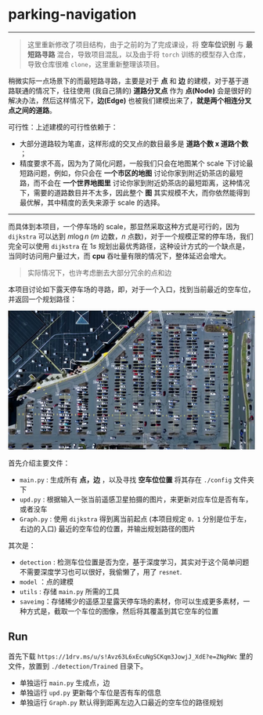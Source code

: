 # parking-navigation

---

> 这里重新修改了项目结构，由于之前的为了完成课设，将 **空车位识别** 与 **最短路寻路** 混合，导致项目混乱，以及由于将 `torch` 训练的模型存入仓库，导致仓库很难 `clone`，这里重新整理该项目。

稍微实际一点场景下的而最短路寻路，主要是对于 **点** 和 **边** 的建模，对于基于道路联通的情况下，往往使用 (我自己猜的) **道路分叉点** 作为 **点(Node)** 会是很好的解决办法，然后这样情况下，**边(Edge)** 也被我们建模出来了，**就是两个相连分叉点之间的道路**。

可行性：上述建模的可行性依赖于：

* 大部分道路较为笔直，这样形成的交叉点的数目最多是 **道路个数 x 道路个数** ；
* 精度要求不高，因为为了简化问题，一般我们只会在地图某个 scale 下讨论最短路问题，例如，你只会在 **一个市区的地图** 讨论你家到附近奶茶店的最短路，而不会在 **一个世界地图里** 讨论你家到附近奶茶店的最短距离，这种情况下，需要的道路数目并不太多，因此整个 **图** 其实规模不大，而你依然能得到最优解，其中精度的丢失来源于 scale 的选择。

---

而具体到本项目，一个停车场的 scale，那显然采取这种方式是可行的，因为 `dijkstra` 可以达到 $m\log n$ ($m$ 边数，$n$ 点数)，对于一个规模正常的停车场，我们完全可以使用 `dijkstra` 在 $1s$ 规划出最优秀路径，这种设计方式的一个缺点是，当同时访问用户量过大，而 **cpu** 吞吐量有限的情况下，整体延迟会增大。

> 实际情况下，也许考虑删去大部分冗余的点和边

本项目讨论如下露天停车场的寻路，即，对于一个入口，找到当前最近的空车位，并返回一个规划路径：

![](./saveimg/scene1380.jpg)

首先介绍主要文件：

* `main.py` : 生成所有 **点，边** ，以及寻找 **空车位位置** 将其存在 `./config` 文件夹下
* `upd.py` : 根据输入一张当前遥感卫星拍摄的图片，来更新对应车位是否有车，或者没车
* `Graph.py` : 使用 `dijkstra` 得到离当前起点 (本项目规定 `0，1` 分别是位于左，右边的入口) 最近的空车位的位置，并输出规划路径的图片

其次是：

* `detection` : 检测车位位置是否为空，基于深度学习，其实对于这个简单问题不需要深度学习也可以很好，我偷懒了，用了 `resnet`.
* `model` ：点的建模
* `utils` : 存储 `main.py` 所需的工具
* `saveimg`：存储稀少的遥感卫星露天停车场的素材，你可以生成更多素材，一种方式是，截取一个车位的图像，然后将其覆盖到其它空车的位置



## Run

首先下载 `https://1drv.ms/u/s!Avz63L6xEcuNgSCKqm3JowjJ_XdE?e=ZNgRWc` 里的文件，放置到 `./detection/Trained` 目录下。

* 单独运行 `main.py` 生成点，边
* 单独运行 `upd.py` 更新每个车位是否有车的信息
* 单独运行 `Graph.py` 默认得到距离左边入口最近的空车位的路径规划


